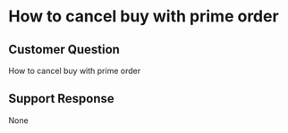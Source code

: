 # How to cancel buy with prime order

## Customer Question

How to cancel buy with prime order

## Support Response

None
